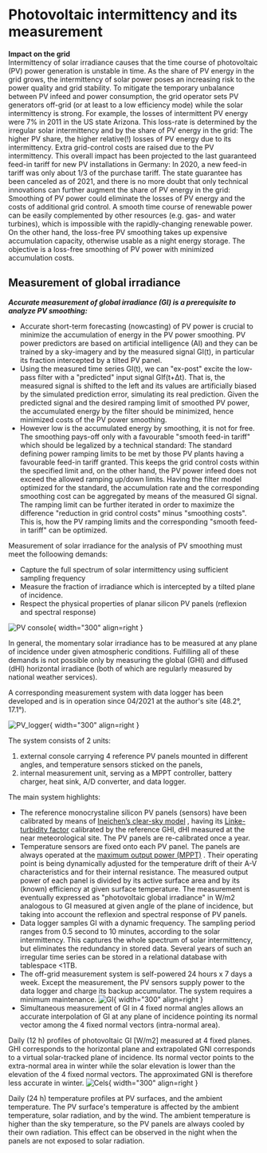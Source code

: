 # Photovoltaic intermittency and its measurement
**Impact on the grid**  
Intermittency of solar irradiance causes that the time course of photovoltaic (PV) power generation is unstable in time. As the share of PV energy in the grid grows, the intermittency of solar power poses an increasing risk to the power quality and grid stability. To mitigate the temporary unbalance between PV infeed and power consumption, the grid operator sets PV generators off-grid (or at least to a low efficiency mode) while the solar intermittency is strong. For example, the losses of intermittent PV energy were 7% in 2011 in the US state Arizona. This loss-rate is determined by the irregular solar intermittency and by the share of PV energy in the grid: The higher PV share, the higher relative(!) losses of PV energy due to its intermittency. Extra grid-control costs are raised due to the PV intermittency. This overall impact has been projected to the last guaranteed feed-in tariff for new PV installations in Germany: In 2020, a new feed-in tariff was only about 1/3 of the purchase tariff. The state guarantee has been canceled as of 2021, and there is no more doubt that only technical innovations can further augment the share of PV energy in the grid: Smoothing of PV power could eliminate the losses of PV energy and the costs of additional grid control. A smooth time course of renewable power can be easily complemented by other resources (e.g. gas- and water turbines), which is impossible with the rapidly-changing renewable power.  
On the other hand, the loss-free PV smoothing takes up expensive accumulation capacity, otherwise usable as a night energy storage. The objective is a loss-free smoothing of PV power with minimized accumulation costs.

## Measurement of global irradiance
***Accurate measurement of global irradiance (GI) is a prerequisite to analyze PV smoothing:***  

* Accurate short-term forecasting (nowcasting) of PV power is crucial to minimize the accumulation of energy in the PV power smoothing. PV power predictors are based on artificial intelligence (AI) and they can be trained by a sky-imagery and by the measured signal GI(t), in particular its fraction intercepted by a tilted PV panel.
* Using the measured time series GI(t), we can "ex-post" excite the low-pass filter with a "predicted" input signal GIf(t+Δt). That is, the measured signal is shifted to the left and its values are artificially biased by the simulated prediction error, simulating its real prediction. Given the predicted signal and the desired ramping limit of smoothed PV power, the accumulated energy by the filter should be minimized, hence minimized costs of the PV power smoothing.
* However low is the accumulated energy by smoothing, it is not for free. The smoothing pays-off only with a favourable "smooth feed-in tariff" which should be legalized by a technical standard: The standard defining power ramping limits to be met by those PV plants having a favourable feed-in tariff granted. This keeps the grid control costs within the specified limit and, on the other hand, the PV power infeed does not exceed the allowed ramping up/down limits. Having the filter model optimized for the standard, the accumulation rate and the corresponding smoothing cost can be aggregated by means of the measured GI signal. The ramping limit can be further iterated in order to maximize the difference "reduction in grid control costs" minus "smoothing costs". This is, how the PV ramping limits and the corresponding "smooth feed-in tariff" can be optimized.

Measurement of solar irradiance for the analysis of PV smoothing must meet the folloowing demands:

- Capture the full spectrum of solar intermittency using sufficient sampling frequency
- Measure the fraction of irradiance which is intercepted by a tilted plane of incidence. 
- Respect the physical properties of planar silicon PV panels (reflexion and spectral response)

![PV console](img/PV_Panels.JPG){ width="300"  align=right }

In general, the momentary solar irradiance has to be measured at any plane of incidence under given atmospheric conditions. Fulfilling all of these demands is not possible only by measuring the global (GHI) and diffused (dHI) horizontal irradiance (both of which are regularly measured by national weather services).

A corresponding measurement system with data logger has been developed and is in operation since 04/2021 at the author's site (48.2°, 17.1°).

![PV_logger](img/PV_Logger.JPG){ width="300"  align=right }

 The system consists of 2 units:

1. external console carrying 4 reference PV panels mounted in different angles, and temperature sensors sticked on the panels,
2. internal measurement unit, serving as a MPPT controller, battery charger, heat sink, A/D converter, and data logger.

The main system highlights:

* The reference monocrystaline silicon PV panels (sensors) have been calibrated by means of 
[Ineichen’s clear-sky model](https://pvlib-python.readthedocs.io/en/v0.4.3/generated/pvlib.clearsky.ineichen.html)
, having its 
[Linke-turbidity factor](https://glossary.ametsoc.org/wiki/Linke_turbidity_factor)
 calibrated by the reference GHI, dHI measured at the near meteorological site. The PV panels are re-calibrated once a year.
* Temperature sensors are fixed onto each PV panel. The panels are always operated at the
[maximum output power (MPPT)](https://www.leonics.com/support/article2_14j/articles2_14j_en.php)
. Their operating point is being dynamically adjusted for the temperature drift of their A-V characteristics and for their internal resistance. The measured output power of each panel is divided by its active surface area and by its (known) efficiency at given surface temperature. The measurement is eventually expressed as "photovoltaic global irradiance" in W/m2 analogous to GI measured at given angle of the plane of incidence, but taking into account the reflexion and spectral response of PV panels.
* Data logger samples GI with a dynamic frequency. The sampling period ranges from 0.5 second to 10 minutes, according to the solar intermittency. This captures the whole spectrum of solar intermittency, but eliminates the redundancy in stored data. Several years of such an irregular time series can be stored in a relational database with tablespace <1TB.
* The off-grid measurement system is self-powered 24 hours x 7 days a week. Except the measurement, the PV sensors supply power to the data logger and charge its backup accumulator. The system requires a minimum maintenance.
![GI](img/GI.2022-01-15.png){ width="300"  align=right }
* Simultaneous measurement of GI in 4 fixed normal angles allows an accurate interpolation of GI at any plane of incidence pointing its normal vector among the 4 fixed normal vectors (intra-normal area).

Daily (12 h) profiles of photovoltaic GI [W/m2] measured at 4 fixed planes. GHI corresponds to the horizontal plane and extrapolated GNI corresponds to a virtual solar-tracked plane of incidence. Its normal vector points to the extra-normal area in winter while the solar elevation is lower than the elevation of the 4 fixed normal vectors. The approximated GNI is therefore less accurate in winter.
![Cels](img/Cels.2022-01-15.png){ width="300"  align=right }

Daily (24 h) temperature profiles at PV surfaces, and the ambient temperature. The PV surface's temperature is affected by the ambient temperature, solar radiation, and by the wind. The ambient temperature is higher than the sky temperature, so the PV panels are always cooled by their own radiation. This effect can be observed in the night when the panels are not exposed to solar radiation.

